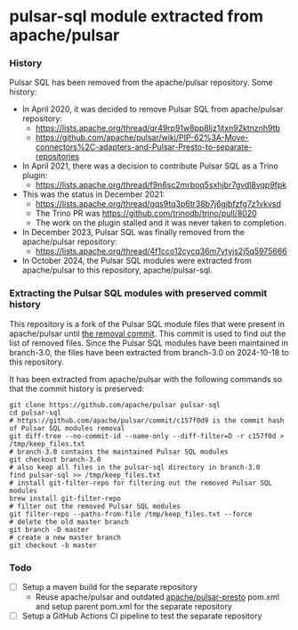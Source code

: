 # pulsar-sql module extracted from apache/pulsar

### History

Pulsar SQL has been removed from the apache/pulsar repository. Some history:

* In April 2020, it was decided to remove Pulsar SQL from apache/pulsar repository:
  * https://lists.apache.org/thread/qr49rp91w8pp8ljz1jtxn92ktnznh9tb
  * https://github.com/apache/pulsar/wiki/PIP-62%3A-Move-connectors%2C-adapters-and-Pulsar-Presto-to-separate-repositories
* In April 2021, there was a decision to contribute Pulsar SQL as a Trino plugin:
  * https://lists.apache.org/thread/f9n6sc2mrboq5sxhjbr7gvdl8vqp9fpk
* This was the status in December 2021:
  * https://lists.apache.org/thread/gqs9tq3p6tr38b7j6gjbfzfg7z1vkvsd
  * The Trino PR was https://github.com/trinodb/trino/pull/8020
  * The work on the plugin stalled and it was never taken to completion.
* In December 2023, Pulsar SQL was finally removed from the apache/pulsar repository:
  * https://lists.apache.org/thread/4f1cco12cycq36m7vtyjs2j5q5975666
* In October 2024, the Pulsar SQL modules were extracted from apache/pulsar to this repository, apache/pulsar-sql.

### Extracting the Pulsar SQL modules with preserved commit history

This repository is a fork of the Pulsar SQL module files that were present in apache/pulsar until [the removal commit](https://github.com/apache/pulsar/commit/c157f0d9). This commit is used to find out the list of removed files. Since the Pulsar SQL modules have been maintained in branch-3.0, the files have been extracted from branch-3.0 on 2024-10-18 to this repository.

It has been extracted from apache/pulsar with the following commands so that the commit history is preserved:

```shell
git clone https://github.com/apache/pulsar pulsar-sql
cd pulsar-sql
# https://github.com/apache/pulsar/commit/c157f0d9 is the commit hash of Pulsar SQL modules removal
git diff-tree --no-commit-id --name-only --diff-filter=D -r c157f0d > /tmp/keep_files.txt
# branch-3.0 contains the maintained Pulsar SQL modules
git checkout branch-3.0
# also keep all files in the pulsar-sql directory in branch-3.0
find pulsar-sql >> /tmp/keep_files.txt
# install git-filter-repo for filtering out the removed Pulsar SQL modules
brew install git-filter-repo
# filter out the removed Pulsar SQL modules
git filter-repo --paths-from-file /tmp/keep_files.txt --force
# delete the old master branch
git branch -D master
# create a new master branch
git checkout -b master
```

### Todo

- [ ] Setup a maven build for the separate repository
  - Reuse apache/pulsar and outdated [apache/pulsar-presto](https://github.com/apache/pulsar-presto) pom.xml and setup parent pom.xml for the separate repository
- [ ] Setup a GitHub Actions CI pipeline to test the separate repository
